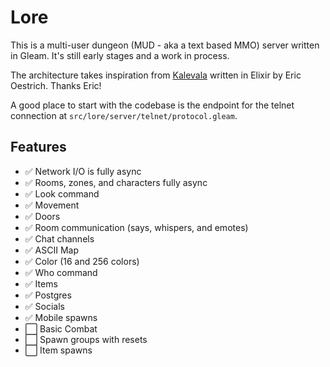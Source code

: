 # Lore

This is a multi-user dungeon (MUD - aka a text based MMO) server written in
Gleam. It's still early stages and a work in process.

The architecture takes inspiration from [Kalevala](https://github.com/oestrich/kalevala) written in Elixir by Eric Oestrich. Thanks Eric!

A good place to start with the codebase is the endpoint for the telnet
connection at `src/lore/server/telnet/protocol.gleam`.

## Features

- ✅ Network I/O is fully async
- ✅ Rooms, zones, and characters fully async
- ✅ Look command
- ✅ Movement
- ✅ Doors
- ✅ Room communication (says, whispers, and emotes)
- ✅ Chat channels
- ✅ ASCII Map
- ✅ Color (16 and 256 colors)
- ✅ Who command
- ✅ Items
- ✅ Postgres
- ✅ Socials
- ✅ Mobile spawns
- ⬜ Basic Combat
- ⬜ Spawn groups with resets
- ⬜ Item spawns
